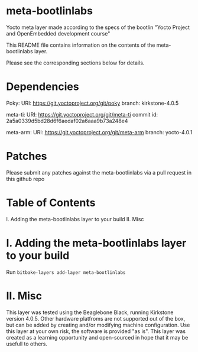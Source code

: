 
# meta-bootlinlabs
Yocto meta layer made according to the specs of the bootlin "Yocto Project and OpenEmbedded development course"

This README file contains information on the contents of the meta-bootlinlabs layer.

Please see the corresponding sections below for details.

Dependencies
============

Poky:
  URI: https://git.yoctoproject.org/git/poky
  branch: kirkstone-4.0.5

meta-ti:
  URI: https://git.yoctoproject.org/git/meta-ti
  commit id: 2a5a0339d5bd28d6f6aedaf02a6aaa9b73a248e4
  
meta-arm:
  URI: https://git.yoctoproject.org/git/meta-arm
  branch: yocto-4.0.1

Patches
=======

Please submit any patches against the meta-bootlinlabs via a pull request in this github repo

Table of Contents
=================

  I. Adding the meta-bootlinlabs layer to your build
 II. Misc


I. Adding the meta-bootlinlabs layer to your build
=================================================

Run `bitbake-layers add-layer meta-bootlinlabs`


II. Misc
========

This layer was tested using the Beaglebone Black, running Kirkstone version 4.0.5. Other hardware platfroms are not supported out of the box, but can be added by creating and/or modifying machine configuration. Use this layer at your own risk, the software is provided "as is". This layer was created as a learning opportunity and open-sourced in hope that it may be usefull to others.
